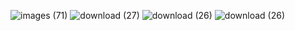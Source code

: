 ![images (71)](https://github.com/user-attachments/assets/6cb326dd-9cb6-4fd6-808b-f6d5e5921280)
![download (27)](https://github.com/user-attachments/assets/4a28d68d-868c-4fe8-9e1d-bee0fb2693e4)
![download (26)](https://github.com/user-attachments/assets/4ab42610-fb10-4b09-964a-1e4090130ae4)
![download (26)](https://github.com/user-attachments/assets/d5887004-29d4-4f51-a132-e8d366b9b480)
